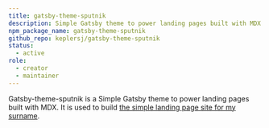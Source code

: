```yaml
---
title: gatsby-theme-sputnik
description: Simple Gatsby theme to power landing pages built with MDX
npm_package_name: gatsby-theme-sputnik
github_repo: keplersj/gatsby-theme-sputnik
status:
  - active
role:
  - creator
  - maintainer
---
```


Gatsby-theme-sputnik is a Simple Gatsby theme to power landing pages built with MDX. It is used to build [the simple landing page site for my surname](https://stickajones.org).
